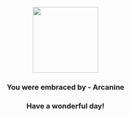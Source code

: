 <p align="center">
    <img src="https://raw.githubusercontent.com/PokeAPI/sprites/master/sprites/pokemon/59.png" width="150" height="150">
</p>
<h3 align="center">You were embraced by - <b>Arcanine</b></h3>
<h3 align="center">Have a wonderful day!</h3>

